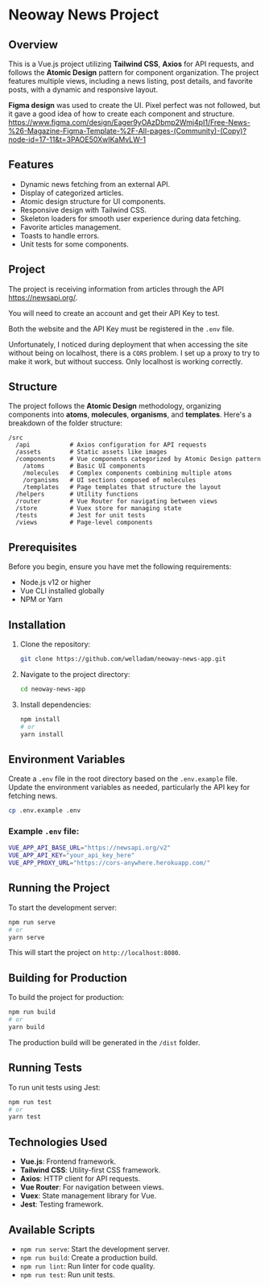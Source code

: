 # Neoway News Project

## Overview

This is a Vue.js project utilizing **Tailwind CSS**, **Axios** for API requests, and follows the **Atomic Design** pattern for component organization. The project features multiple views, including a news listing, post details, and favorite posts, with a dynamic and responsive layout.

**Figma design** was used to create the UI. Pixel perfect was not followed, but it gave a good idea of ​​how to create each component and structure.
https://www.figma.com/design/Eager9yOAzDbmp2Wmj4pI1/Free-News-%26-Magazine-Figma-Template-%2F-All-pages-(Community)-(Copy)?node-id=17-11&t=3PAOE50XwIKaMvLW-1

## Features

- Dynamic news fetching from an external API.
- Display of categorized articles.
- Atomic design structure for UI components.
- Responsive design with Tailwind CSS.
- Skeleton loaders for smooth user experience during data fetching.
- Favorite articles management.
- Toasts to handle errors.
- Unit tests for some components.

## Project

The project is receiving information from articles through the API https://newsapi.org/.

You will need to create an account and get their API Key to test.

Both the website and the API Key must be registered in the `.env` file.

Unfortunately, I noticed during deployment that when accessing the site without being on localhost, there is a `CORS` problem. I set up a proxy to try to make it work, but without success. Only localhost is working correctly.

## Structure

The project follows the **Atomic Design** methodology, organizing components into **atoms**, **molecules**, **organisms**, and **templates**. Here's a breakdown of the folder structure:

```
/src
  /api           # Axios configuration for API requests
  /assets        # Static assets like images
  /components    # Vue components categorized by Atomic Design pattern
    /atoms       # Basic UI components
    /molecules   # Complex components combining multiple atoms
    /organisms   # UI sections composed of molecules
    /templates   # Page templates that structure the layout
  /helpers       # Utility functions
  /router        # Vue Router for navigating between views
  /store         # Vuex store for managing state
  /tests         # Jest for unit tests
  /views         # Page-level components
```

## Prerequisites

Before you begin, ensure you have met the following requirements:

- Node.js v12 or higher
- Vue CLI installed globally
- NPM or Yarn

## Installation

1. Clone the repository:

   ```bash
   git clone https://github.com/welladam/neoway-news-app.git
   ```

2. Navigate to the project directory:

   ```bash
   cd neoway-news-app
   ```

3. Install dependencies:

   ```bash
   npm install
   # or
   yarn install
   ```

## Environment Variables

Create a `.env` file in the root directory based on the `.env.example` file. Update the environment variables as needed, particularly the API key for fetching news.

```bash
cp .env.example .env
```

### Example `.env` file:

```bash
VUE_APP_API_BASE_URL="https://newsapi.org/v2"
VUE_APP_API_KEY="your_api_key_here"
VUE_APP_PROXY_URL="https://cors-anywhere.herokuapp.com/"
```

## Running the Project

To start the development server:

```bash
npm run serve
# or
yarn serve
```

This will start the project on `http://localhost:8080`.

## Building for Production

To build the project for production:

```bash
npm run build
# or
yarn build
```

The production build will be generated in the `/dist` folder.

## Running Tests

To run unit tests using Jest:

```bash
npm run test
# or
yarn test
```

## Technologies Used

- **Vue.js**: Frontend framework.
- **Tailwind CSS**: Utility-first CSS framework.
- **Axios**: HTTP client for API requests.
- **Vue Router**: For navigation between views.
- **Vuex**: State management library for Vue.
- **Jest**: Testing framework.

## Available Scripts

- `npm run serve`: Start the development server.
- `npm run build`: Create a production build.
- `npm run lint`: Run linter for code quality.
- `npm run test`: Run unit tests.
